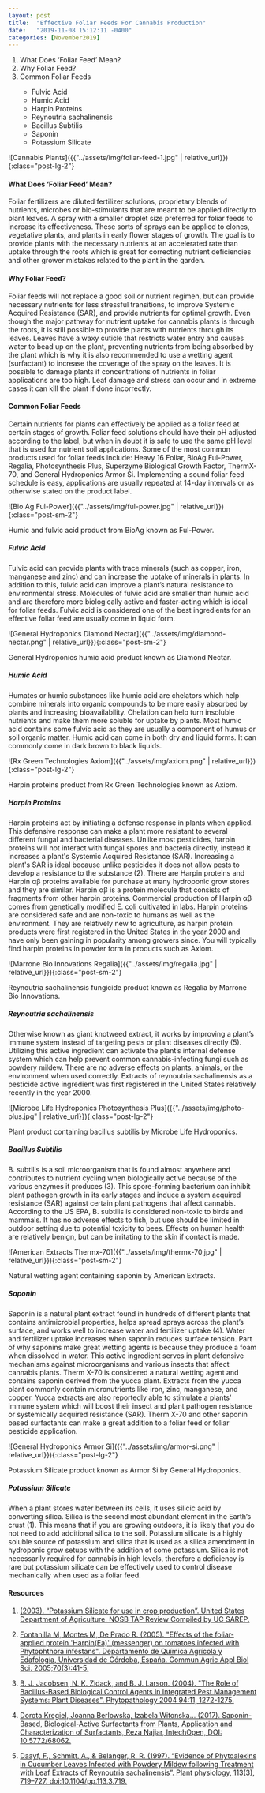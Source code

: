 ```yaml
---
layout: post
title:  "Effective Foliar Feeds For Cannabis Production"
date:   "2019-11-08 15:12:11 -0400"
categories: [November2019]
---
```



<ol>
<li>What Does ‘Foliar Feed’ Mean?</li>
<li>Why Foliar Feed?</li>
<li>Common Foliar Feeds </li>
    <ul>
        <li>Fulvic Acid</li>
        <li>Humic Acid</li>
        <li>Harpin Proteins</li>
        <li>Reynoutria sachalinensis</li>
        <li>Bacillus Subtilis</li>
        <li>Saponin</li>
        <li>Potassium Silicate</li>
    </ul>

</ol>




![Cannabis Plants]({{"../assets/img/foliar-feed-1.jpg" | relative_url}}){:class="post-lg-2"}

#### What Does ‘Foliar Feed’ Mean?
Foliar fertilizers are diluted fertilizer solutions, proprietary blends of nutrients, microbes or bio-stimulants that are meant to be applied directly to plant leaves. A spray with a smaller droplet size preferred for foliar feeds to increase its effectiveness. These sorts of sprays can be applied to clones, vegetative plants, and plants in early flower stages of growth. The goal is to provide plants with the necessary nutrients at an accelerated rate than uptake through the roots which is great for correcting nutrient deficiencies and other grower mistakes related to the plant in the garden. 

#### Why Foliar Feed?
Foliar feeds will not replace a good soil or nutrient regimen, but can provide necessary nutrients for less stressful transitions, to improve Systemic Acquired Resistance (SAR), and provide nutrients for optimal growth. Even though the major pathway for nutrient uptake for cannabis plants is through the roots, it is still possible to provide plants with nutrients through its leaves. Leaves have a waxy cuticle that restricts water entry and causes water to bead up on the plant, preventing nutrients from being absorbed by the plant which is why it is also recommended to use a wetting agent (surfactant) to increase the coverage of the spray on the leaves. It is possible to damage plants if concentrations of nutrients in foliar applications are too high. Leaf damage and stress can occur and in extreme cases it can kill the plant if done incorrectly.

#### Common Foliar Feeds
Certain nutrients for plants can effectively be applied as a foliar feed at certain stages of growth. Foliar feed solutions should have their pH adjusted according to the label, but when in doubt it is safe to use the same pH level that is used for nutrient soil applications. Some of the most common products used for foliar feeds include: Heavy 16 Foliar, BioAg Ful-Power, Regalia, Photosynthesis Plus, Superzyme Biological Growth Factor, ThermX-70, and General Hydroponics Armor Si. Implementing a sound foliar feed schedule is easy, applications are usually repeated at 14-day intervals or as otherwise stated on the product label.
 
![Bio Ag Ful-Power]({{"../assets/img/ful-power.jpg" | relative_url}}){:class="post-sm-2"}
<div class="text-center blog-caption">
Humic and fulvic acid product from BioAg known as Ful-Power.
</div>

##### Fulvic Acid
Fulvic acid can provide plants with trace minerals (such as copper, iron, manganese and zinc)  and can increase the uptake of minerals in plants. In addition to this, fulvic acid can improve a plant’s natural resistance to environmental stress. Molecules of fulvic acid are smaller than humic acid and are therefore more biologically active and faster-acting which is ideal for foliar feeds. Fulvic acid is considered one of the best ingredients for an effective foliar feed are usually come in liquid form.

![General Hydroponics Diamond Nectar]({{"../assets/img/diamond-nectar.png" | relative_url}}){:class="post-sm-2"}
<div class="text-center blog-caption">
General Hydroponics humic acid product known as Diamond Nectar.
</div>

##### Humic Acid
Humates or humic substances like humic acid are chelators which help combine minerals into organic compounds to be more easily absorbed by plants and increasing bioavailability. Chelation can help turn insoluble nutrients and make them more soluble for uptake by plants. Most humic acid contains some fulvic acid as they are usually a component of humus or soil organic matter. Humic acid can come in both dry and liquid forms. It can commonly come in dark brown to black liquids.

![Rx Green Technologies Axiom]({{"../assets/img/axiom.png" | relative_url}}){:class="post-lg-2"} 
<div class="text-center blog-caption">
Harpin proteins product from Rx Green Technologies known as Axiom.
</div>

##### Harpin Proteins
Harpin proteins act by initiating a defense response in plants when applied. This defensive response can make a plant more resistant to several different fungal and bacterial diseases. Unlike most pesticides, harpin proteins will not interact with fungal spores and bacteria directly, instead it increases a plant's Systemic Acquired Resistance (SAR). Increasing a plant's SAR is ideal because unlike pesticides it does not allow pests to develop a resistance to the substance (2). There are Harpin proteins and Harpin αβ proteins available for purchase at many hydroponic grow stores and they are similar. Harpin αβ is a protein molecule that consists of fragments from other harpin proteins. Commercial production of Harpin αβ comes from genetically modified E. coli cultivated in labs. Harpin proteins are considered safe and are non-toxic to humans as well as the environment. They are relatively new to agriculture, as harpin protein products were first registered in the United States in the year 2000 and have only been gaining in popularity among growers since. You will typically find harpin proteins in powder form in products such as Axiom. 

![Marrone Bio Innovations Regalia]({{"../assets/img/regalia.jpg" | relative_url}}){:class="post-sm-2"} 
<div class="text-center blog-caption">
Reynoutria sachalinensis fungicide product known as Regalia by Marrone Bio Innovations.
</div>

##### Reynoutria sachalinensis
Otherwise known as giant knotweed extract, it works by improving a plant’s immune system instead of targeting pests or plant diseases directly (5). Utilizing this active ingredient can activate the plant’s internal defense system which can help prevent common cannabis-infecting fungi such as powdery mildew. There are no adverse effects on plants, animals, or the environment when used correctly. Extracts of reynoutria sachalinensis as a pesticide active ingredient was first registered in the United States relatively recently in the year 2000. 

![Microbe Life Hydroponics Photosynthesis Plus]({{"../assets/img/photo-plus.jpg" | relative_url}}){:class="post-lg-2"} 
<div class="text-center blog-caption">
Plant product containing bacillus subtilis by Microbe Life Hydroponics. 
</div>

##### Bacillus Subtilis
B. subtilis is a soil microorganism that is found almost anywhere and contributes to nutrient cycling when biologically active because of the various enzymes it produces (3). This spore-forming bacterium can inhibit plant pathogen growth in its early stages and induce a system acquired resistance (SAR) against certain plant pathogens that affect cannabis. According to the US EPA, B. subtilis is considered non-toxic to birds and mammals. It has no adverse effects to fish, but use should be limited in outdoor setting due to potential toxicity to bees. Effects on human health are relatively benign, but can be irritating to the skin if contact is made. 

![American Extracts Thermx-70]({{"../assets/img/thermx-70.jpg" | relative_url}}){:class="post-sm-2"} 
<div class="text-center blog-caption">
Natural wetting agent containing saponin by American Extracts.
</div>

##### Saponin
Saponin is a natural plant extract found in hundreds of different plants that contains antimicrobial properties, helps spread sprays across the plant’s surface, and works well to increase water and fertilizer uptake (4). Water and fertilizer uptake increases when saponin reduces surface tension. Part of why saponins make great wetting agents is because they produce a foam when dissolved in water. This active ingredient serves in plant defensive mechanisms against microorganisms and various insects that affect cannabis plants. Therm X-70 is considered a natural wetting agent and contains saponin derived from the yucca plant. Extracts from the yucca plant commonly contain micronutrients like iron, zinc, manganese, and copper. Yucca extracts are also reportedly able to stimulate a plants’ immune system which will boost their insect and plant pathogen resistance or systemically acquired resistance (SAR).  Therm X-70 and other saponin based surfactants can make a great addition to a foliar feed or foliar pesticide application. 

![General Hydroponics Armor Si]({{"../assets/img/armor-si.png" | relative_url}}){:class="post-lg-2"} 
<div class="text-center blog-caption">
Potassium Silicate product known as Armor Si by General Hydroponics.
</div>

##### Potassium Silicate
When a plant stores water between its cells, it uses silicic acid by converting silica. Silica is the second most abundant element in the Earth’s crust (1). This means that if you are growing outdoors, it is likely that you do not need to add additional silica to the soil. Potassium silicate is a highly soluble source of potassium and silica that is used as a silica amendment in hydroponic grow setups with the addition of some potassium. Silica is not necessarily required for cannabis in high levels, therefore a deficiency is rare but potassium silicate can be effectively used to control disease mechanically when used as a foliar feed.


#### Resources
1. <a href="https://www.ams.usda.gov/sites/default/files/media/Pot%20sil%20technical%20advisory%20panel%20report%202003.pdf">(2003). “Potassium Silicate for use in crop production”. United States Department of Agriculture. NOSB TAP Review Compiled by UC SAREP.</a>

2. <a href="https://www.ncbi.nlm.nih.gov/pubmed/16637157">Fontanilla M, Montes M, De Prado R. (2005). "Effects of the foliar-applied protein 'Harpin(Ea)' (messenger) on tomatoes infected with Phytophthora infestans". Departamento de Química Agrícola y Edafología, Universidad de Córdoba, España. Commun Agric Appl Biol Sci. 2005;70(3):41-5.
</a>

3. <a href="https://apsjournals.apsnet.org/doi/abs/10.1094/PHYTO.2004.94.11.1272">B. J. Jacobsen, N. K. Zidack, and B. J. Larson. (2004). "The Role of Bacillus-Based Biological Control Agents in Integrated Pest Management Systems: Plant Diseases". Phytopathology 2004 94:11, 1272-1275. 
</a>

4. <a href="https://www.intechopen.com/books/application-and-characterization-of-surfactants/saponin-based-biological-active-surfactants-from-plants">Dorota Kregiel, Joanna Berlowska, Izabela Witonska… (2017). Saponin-Based, Biological-Active Surfactants from Plants, Application and Characterization of Surfactants, Reza Najjar, IntechOpen, DOI: 10.5772/68062. 
</a>

5. <a href="https://www.ncbi.nlm.nih.gov/pmc/articles/PMC158189/">Daayf, F., Schmitt, A., &amp; Belanger, R. R. (1997). “Evidence of Phytoalexins in Cucumber Leaves Infected with Powdery Mildew following Treatment with Leaf Extracts of Reynoutria sachalinensis”. Plant physiology, 113(3), 719–727. doi:10.1104/pp.113.3.719.</a>
